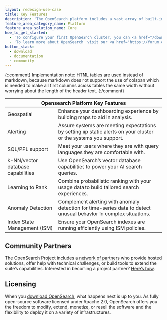 ```yaml
---
layout: redesign-use-case
title: Key Features
description: 'The OpenSearch platform includes a vast array of built-in features, with new features contributed in every <a href="https://github.com/orgs/opensearch-project/projects/1" target="_blank">major or minor release</a>. The following are a few of the capabilities that help OpenSearch stand alone.'
feature_area_category_name: Platform
feature_area_solution_name: Core
how_to_get_started:
  - 'To configure your first OpenSearch cluster, you can <a href="/downloads">download the OpenSearch components</a> in a variety of distributions or start with the official <a href="/downloads.html#docker-compose">Docker image.</a>'
  - 'To learn more about OpenSearch, visit our <a href="https://forum.opensearch.org/" target="_blank">community forum</a>, explore the <a href="https://opensearch.org/docs/latest/" target="_blank">documentation</a>, or visit the project on <a href="https://github.com/opensearch-project" target="_blank">GitHub</a>.'
button_stack:
  - download
  - documentation
  - community
---
```


{::comment}
    Implementation note: HTML tables are used instead of markdown, because markdown 
    does not support the use of colspan which is needed to make all first columns 
    across tables the same width without worrying about the length of the header text.
{:/comment}

<table>
    <thead>
        <tr>
            <th colspan="2">Opensearch Platform Key Features</th>
        </tr>
    </thead>
    <tbody>
        <tr>
            <td>Geospatial</td>
            <td>Enhance your dashboarding experience by building maps to aid in analysis.</td>
        </tr>
        <tr>
            <td>Alerting</td>
            <td>Assure systems are meeting expectations by setting up static alerts on your cluster or the systems you support.</td>
        </tr>
        <tr>
            <td>SQL/PPL support</td>
            <td>Meet your users where they are with query languages they are comfortable with.</td>
        </tr>
        <tr>
            <td>k-NN/vector database capabilities</td>
            <td>Use OpenSearch’s vector database capabilities to power your AI search queries.</td>
        </tr>
        <tr>
            <td>Learning to Rank</td>
            <td>Combine probabilistic ranking with your usage data to build tailored search experiences.</td>
        </tr>
        <tr>
            <td>Anomaly Detection</td>
            <td>Complement alerting with anomaly detection for time-series data to detect unusual behavior in complex situations.</td>
        </tr>
        <tr>
            <td>Index State Management (ISM)</td>
            <td>Ensure your OpenSearch indexes are running efficiently using ISM policies.</td>
        </tr>
    </tbody>
</table>
<div class="platform-page--solution--use-cases__fog-background" markdown=1>

## Community Partners

The OpenSearch Project includes a [network of partners]("/partners") who provide hosted solutions, offer help with technical challenges, or build tools to extend the suite’s capabilities. Interested in becoming a project partner? [Here’s how]("/new-partner.html").

## Licensing

When you [download OpenSearch]("/downloads"), what happens next is up to you. As fully open-source software licensed under Apache 2.0, OpenSearch offers you the freedom to modify, extend, monetize, or resell the software and the flexibility to deploy it on a variety of infrastructures.

</div>
